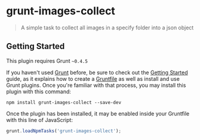 # grunt-images-collect

> A simple task to collect all images in a specify folder into a json object

## Getting Started
This plugin requires Grunt `~0.4.5`

If you haven't used [Grunt](http://gruntjs.com/) before, be sure to check out the [Getting Started](http://gruntjs.com/getting-started) guide, as it explains how to create a [Gruntfile](http://gruntjs.com/sample-gruntfile) as well as install and use Grunt plugins. Once you're familiar with that process, you may install this plugin with this command:

```shell
npm install grunt-images-collect --save-dev
```

Once the plugin has been installed, it may be enabled inside your Gruntfile with this line of JavaScript:

```js
grunt.loadNpmTasks('grunt-images-collect');
```